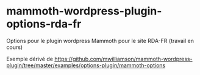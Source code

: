 # mammoth-wordpress-plugin-options-rda-fr

Options pour le plugin wordpress Mammoth pour le site RDA-FR (travail en cours)

Exemple dérivé de https://github.com/mwilliamson/mammoth-wordpress-plugin/tree/master/examples/options-plugin/mammoth-options
